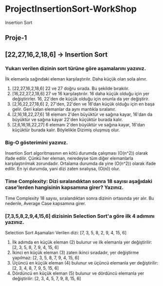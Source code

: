 # ProjectInsertionSort-WorkShop

Insertion Sort

## Proje-1

## [22,27,16,2,18,6] -> Insertion Sort

### Yukarı verilen dizinin sort türüne göre aşamalarını yazınız.

İlk elemanla sağındaki eleman karşılaştırılır. Daha küçük olan sola alınır.

1. [22,27,16,2,18,6] 22 ve 27 doğru sırada. Bu şekilde bırakılır.
2. [16,22,27,2,18,6] 27 ve 16 karşılaştırılır. 16 daha küçük olduğu için yer değiştirirler. 16, 22'den de küçük olduğu için onunla da yer değiştirir.
3. [2,16,22,27,18,6] 2, 27'den, 22'den ve 16'dan küçük olduğu için en başa gelir. Geri kalan elemanlar da aynı mantıkla sıralanır.
4. [2,16,18,22,27,6] 18 elemanı 2'den büyüktür ve sağına kayar, 16'dan da büyüktür ve sağına kayar 22'den küçüktür burada kalır.
5. [2,6,16,18,22,27] 6 elemanı 2'den büyüktür ve sağına kayar, 16'dan küçüktür burada kalır. Böylelikle Dizimiş oluşmuş olur.

### Big-O gösterimini yazınız.

Insertion Sort algoritmasının en kötü durumda çalışması (O(n^2)) olarak ifade edilir. Çünkü her eleman, neredeyse tüm diğer elemanlarla karşılaştırılmak zorundadır. Ortalama durumda da yine (O(n^2)) olarak ifade edilir. En iyi durumda, yani dizi zaten sıralıysa, (O(n)) olur.

### Time Complexity: Dizi sıralandıktan sonra 18 sayısı aşağıdaki case'lerden hangisinin kapsamına girer? Yazınız.

Time Complexity
18 sayısı, sıralandıktan sonra dizinin ortasında yer alır. Bu nedenle, Average Case kapsamına girer.

### [7,3,5,8,2,9,4,15,6] dizisinin Selection Sort'a göre ilk 4 adımını yazınız.

Selection Sort Aşamaları
Verilen dizi: [7, 3, 5, 8, 2, 9, 4, 15, 6]

1. İlk adımda en küçük eleman (2) bulunur ve ilk elemanla yer değiştirilir:
   [2, 3, 5, 8, 7, 9, 4, 15, 6]
2. İkinci en küçük eleman (3) zaten ikinci sıradadır, yer değiştirme yapılmaz:
   [2, 3, 5, 8, 7, 9, 4, 15, 6]
3. Üçüncü en küçük eleman (4) bulunur ve üçüncü elemanla yer değiştirilir:
   [2, 3, 4, 8, 7, 9, 5, 15, 6]
4. Dördüncü en küçük eleman (5) bulunur ve dördüncü elemanla yer değiştirilir:
   [2, 3, 4, 5, 7, 9, 8, 15, 6]
